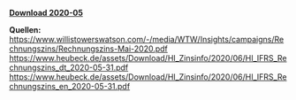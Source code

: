 [**Download 2020-05**](https://downgit.github.io/#/home?url=https://github.com/GeorgGoldbach/Zinsarchiv/tree/master/2020-05)

**Quellen:**
https://www.willistowerswatson.com/-/media/WTW/Insights/campaigns/Rechnungszins/Rechnungszins-Mai-2020.pdf
https://www.heubeck.de/assets/Download/HI_Zinsinfo/2020/06/HI_IFRS_Rechnungszins_dt_2020-05-31.pdf
https://www.heubeck.de/assets/Download/HI_Zinsinfo/2020/06/HI_IFRS_Rechnungszins_en_2020-05-31.pdf
